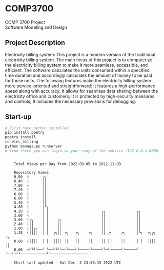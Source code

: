 # COMP3700
COMP 3700 Project  
Software Modeling and Design
## Project Description
Electricity billing system: This project is a modern version of the traditional electricity billing system. The main focus of this project is to computerize the electricity billing system to make it more seamless, accessible, and efficient. The software calculates the units consumed within a specified time duration and accordingly calculates the amount of money to be paid for those units. The following features make the electricity billing system more service-oriented and straightforward: It features a high-performance speed along with accuracy; It allows for seamless data sharing between the electricity office and customers; It is protected by high-security measures and controls; It includes the necessary provisions for debugging.

## Start-up
```bash
# First have python installed
pip install poetry
poetry install
cd elec_billing
python manage.py runserver
# from there you can login to your copy of the website (127.0.0.1:8000), default creds are admin/admin
```

```

    Total Views per Day from 2022-09-05 to 2022-12-03

    Repository Views
    9.00  ┼      ╭╮
    8.40  ┤      ││
    7.80  ┤      ││
    7.20  ┤      ││
    6.60  ┤      ││
    6.00  ┤      ││
    5.40  ┤      ││
    4.80  ┤      │╰╮
    4.20  ┤      │ │                        ╭╮              ╭╮
    3.60  ┤      │ │                        ││              ││
    3.00  ┤╭╮    │ │    ╭╮                  ││              ││
    2.40  ┤││    │ │    ││                  ││              ││
    1.80  ┤││╭╮  │ │    ││                  ││              ││
    1.20  ┤││││  │ │  ╭╮││ ╭╮   ╭╮    ╭╮    ││ ╭╮    ╭╮     │╰╮  ╭╮╭╮            ╭╮
    0.60  ┤││││  │ │  ││││ ││   ││    ││    ││ ││    ││     │ │  ││││            ││
    0.00  ┼╯╰╯╰──╯ ╰──╯╰╯╰─╯╰───╯╰────╯╰────╯╰─╯╰────╯╰─────╯ ╰──╯╰╯╰────────────╯╰─────────────────

    Chart last updated - Sat Dec  3 23:58:15 2022 UTC
    
```
